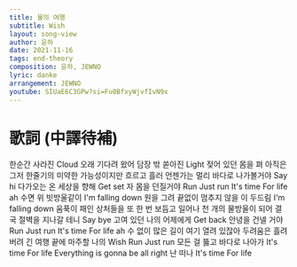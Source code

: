 ```yaml
---
title: 물의 여행
subtitle: Wish
layout: song-view
author: 윤하
date: 2021-11-16
tags: end-theory
composition: 윤하, JEWNO
lyric: danke
arrangement: JEWNO
youtube: SIUaE6C3GPw?si=Fu0BfxyWjvfIvN9x
---
```


# 歌詞 (中譯待補)

한순간 사라진 Cloud
오래 기다려 왔어
담장 밖 쏟아진 Light
젖어 있던 몸을 펴
아직은 그저 한줄기의
미약한 가능성이지만
흐르고 흘러 언젠가는 멀리
바다로 나가볼거야
Say hi 다가오는 온 세상을 향해
Get set 자 몸을 던질거야
Run
Just run
It's time
For life ah
수면 위 빗방울같이
I'm falling down
원을 그려 끝없이
멈추지 않을 이 두드림
I'm falling down
움푹이 패인 상처들을
또 한 번 보듬고 일어나
천 개의 물방울이 되어
결국 절벽을 지나갈 테니
Say bye 고여 있던 나의 어제에게
Get back 안녕을 건넬 거야
Run
Just run
It's time
For life ah
수 없이 많은 길이
여기 열려 있잖아
두려움은 흘려버려
긴 여행 끝에
마주할 나의 Wish
Run
Just run
모든 걸 뚫고 바다로 나아가
It's time
For life
Everything is gonna be all right
난
떠나
It's time
For life


